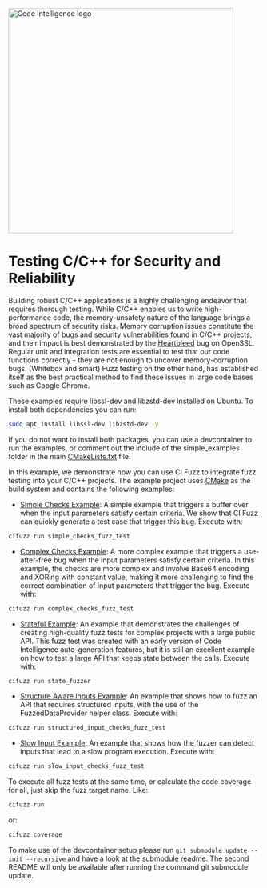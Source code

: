 <a href="https://www.code-intelligence.com/">
<img src="https://www.code-intelligence.com/hubfs/Logos/CI%20Logos/Logo_quer_white.png" alt="Code Intelligence logo" width="450px">
</a>

# Testing C/C++ for Security and Reliability
Building robust C/C++ applications is a highly challenging endeavor that requires thorough testing. While C/C++ enables us to write high-performance code, the memory-unsafety nature of the language brings a broad spectrum of security risks. Memory corruption issues constitute the vast majority of bugs and security vulnerabilities found in C/C++ projects, and their impact is best demonstrated by the [Heartbleed](https://en.wikipedia.org/wiki/Heartbleed) bug on OpenSSL. Regular unit and integration tests are essential to test that our code functions correctly - they are not enough to uncover memory-corruption bugs. (Whitebox and smart) Fuzz testing on the other hand, has established itself as the best practical method to find these issues in large code bases such as Google Chrome.

These examples require libssl-dev and libzstd-dev installed on Ubuntu. To install both dependencies you can run:
```sh
sudo apt install libssl-dev libzstd-dev -y
```
If you do not want to install both packages, you can use a devcontainer to run the examples, or comment out the include of the simple_examples folder in the main [CMakeLists.txt](CMakeLists.txt#L23) file.

In this example, we demonstrate how you can use CI Fuzz to integrate fuzz testing into your C/C++ projects. The example project uses [CMake](https://cmake.org/) as the build system and contains the following examples:
* [Simple Checks Example](src/simple_examples/explore_me.cpp#L10):
A simple example that triggers a buffer over when the input parameters satisfy certain criteria.
We show that CI Fuzz can quickly generate a test case that trigger this bug.
Execute with:
```sh
cifuzz run simple_checks_fuzz_test
```
* [Complex Checks Example](src/simple_examples/explore_me.cpp#L22):
A more complex example that triggers a use-after-free bug when the input parameters satisfy certain criteria. In this example, the checks are more complex and involve Base64 encoding and XORing with constant value, making it more challenging to find the correct combination of input parameters that trigger the bug.
Execute with:
```sh
cifuzz run complex_checks_fuzz_test
```
* [Stateful Example](src/state_example):
An example that demonstrates the challenges of creating high-quality fuzz tests for complex projects with a large public API. This fuzz test was created with an early version of Code Intelligence auto-generation features, but it is still an excellent example on how to test a large API that keeps state between the calls.
Execute with:
```sh
cifuzz run state_fuzzer
```
* [Structure Aware Inputs Example](src/advanced_examples/explore_me.cpp#L8):
An example that shows how to fuzz an API that requires structured inputs, with the use of the FuzzedDataProvider helper class.
Execute with:
```sh
cifuzz run structured_input_checks_fuzz_test
```
* [Slow Input Example](src/advanced_examples/slow_input_checks_test.cpp#L17):
An example that shows how the fuzzer can detect inputs that lead to a slow program execution.
Execute with:
```sh
cifuzz run slow_input_checks_fuzz_test
```


To execute all fuzz tests at the same time, or calculate the code coverage for all, just skip the fuzz target name. Like:
```sh
cifuzz run
```
or:
```sh
cifuzz coverage
```

To make use of the devcontainer setup please run ```git submodule update --init --recursive``` and have a look at the [submodule readme](.devcontainer/README.md#L1). The second README will only be available after running the command git submodule update.
